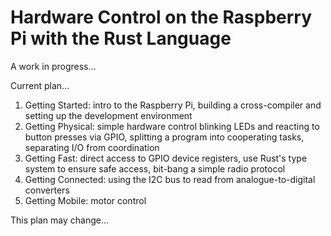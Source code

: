 Hardware Control on the Raspberry Pi with the Rust Language
===========================================================

A work in progress...

Current plan...


1. Getting Started: intro to the Raspberry Pi, building a cross-compiler and setting up the development environment
2. Getting Physical: simple hardware control blinking LEDs and reacting to button presses via GPIO, splitting a program into cooperating tasks, separating I/O from coordination
3. Getting Fast: direct access to GPIO device registers, use Rust's type system to ensure safe access, bit-bang a simple radio protocol
4. Getting Connected: using the I2C bus to read from analogue-to-digital converters
5. Getting Mobile: motor control

This plan may change...
